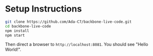 # Setup Instructions
```bash
git clone https://github.com/Ada-C7/backbone-live-code.git
cd backbone-live-code
npm install
npm start
```

Then direct a browser to `http://localhost:8081`. You should see "Hello World!".
